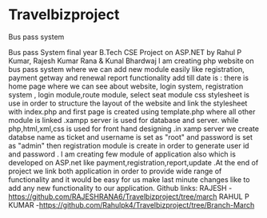 # Travelbizproject
Bus pass system

Bus pass System final year B.Tech CSE Project on ASP.NET by Rahul P Kumar, Rajesh Kumar Rana & Kunal Bhardwaj I am creating php website on bus pass system where we can add new module easily like registration, payment getway and renewal report functionality add till date is : there is home page where we can see about website, login system, registration system , login module,route module, select seat module css stylesheet is use in order to structure the layout of the website and link the stylesheet with index.php and first page is created using template.php where all other module is linked .xampp server is used for database and server. while php,html,xml,css is used for front hand designing .in xamp server we create databse name as ticket and username is set as "root" and password is set as "admin" then registration module is create in order to generate user id and password . I am creating few module of application also which is developed on ASP.net like payment,registration,report,update .At the end of project we link both application in order to provide wide range of functionality and it would be easy for us make last minute changes like to add any new functionality to our application. Github links: RAJESH -https://github.com/RAJESHRANA6/Travelbizproject/tree/march RAHUL P KUMAR -https://github.com/Rahulpk4/Travelbizproject/tree/Branch-March
